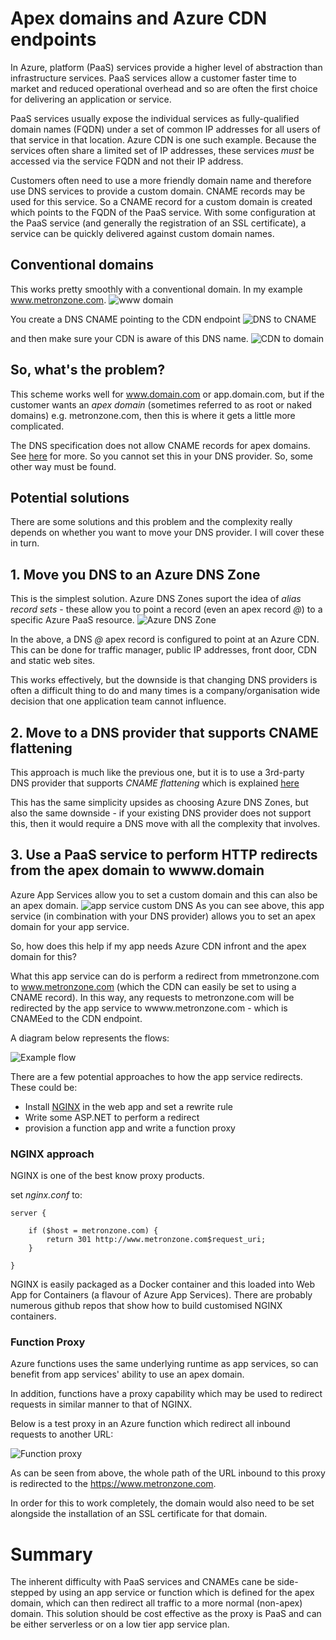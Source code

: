 # Apex domains and Azure CDN endpoints

In Azure, platform (PaaS) services provide a higher level of abstraction than infrastructure services. PaaS services allow a customer faster time to market and reduced operational overhead and so are often the first choice for delivering an application or service.

PaaS services usually expose the individual services as fully-qualified domain names (FQDN) under a set of common IP addresses for all users of that service in that location. Azure CDN is one such example. Because the services often share a limited set of IP addresses, these services *must* be accessed via the service FQDN and not their IP address.

Customers often need to use a more friendly domain name and therefore use DNS services to provide a custom domain. CNAME records may be used for this service. So a CNAME record for a custom domain is created which points to the FQDN of the PaaS service. With some configuration at the PaaS service (and generally the registration of an SSL certificate), a service can be quickly delivered against custom domain names.

## Conventional domains
This works pretty smoothly with a conventional domain. In my example www.metronzone.com. 
![www domain](www-domain-simple.png)

You create a DNS CNAME pointing to the CDN endpoint
![DNS to CNAME](dns-to-cdn.png)

and then make sure your CDN is aware of this DNS name.
![CDN to domain](cdn-to-dns.png)

## So, what's the problem?
This scheme works well for www.domain.com or app.domain.com, but if the customer wants an *apex domain* (sometimes referred to as root or naked domains) e.g. metronzone.com, then this is where it gets a little more complicated.

The DNS specification does not allow CNAME records for apex domains. See [here](https://www.isc.org/blogs/cname-at-the-apex-of-a-zone/#:~:text=The%20DNS%20record%20type%20CNAME,canonical%20name%20(CNAME)%20RR.) for more. So you cannot set this in your DNS provider. So, some other way must be found.

## Potential solutions
There are some solutions and this problem and the complexity really depends on whether you want to move your DNS provider. I will cover these in turn.

## 1. Move you DNS to an Azure DNS Zone
This is the simplest solution. Azure DNS Zones suport the idea of *alias record sets* - these allow you to point a record (even an apex record *@*) to a specific Azure PaaS resource.
![Azure DNS Zone](azure-dns-alias.png)

In the above, a DNS *@* apex record is configured to point at an Azure CDN. This can be done for traffic manager, public IP addresses, front door, CDN and static web sites.

This works effectively, but the downside is that changing DNS providers is often a difficult thing to do and many times is a company/organisation wide decision that one application team cannot influence.

## 2. Move to a DNS provider that supports CNAME flattening
This approach is much like the previous one, but it is to use a 3rd-party DNS provider that supports *CNAME flattening* which is explained [here](https://social.dnsmadeeasy.com/blog/how-does-cname-flattening-work/#:~:text=CNAME%20flattening%20allows%20you%20to,to%20that%20in%20a%20minute)

This has the same simplicity upsides as choosing Azure DNS Zones, but also the same downside - if your existing DNS provider does not support this, then it would require a DNS move with all the complexity that involves.

## 3. Use a PaaS service to perform HTTP redirects from the apex domain to wwww.domain
Azure App Services allow you to set a custom domain and this can also be an apex domain.
![app service custom DNS](app-service-custom-domain.png)
As you can see above, this app service (in combination with your DNS provider) allows you to set an apex domain for your app service. 

So, how does this help if my app needs Azure CDN infront and the apex domain for this?

What this app service can do is perform a redirect from mmetronzone.com to www.metronzone.com (which the CDN can easily be set to using a CNAME record). In this way, any requests to metronzone.com will be redirected by the app service to wwww.metronzone.com - which is CNAMEed to the CDN endpoint.

A diagram below represents the flows:

![Example flow](apex-domain.png)

There are a few potential approaches to how the app service redirects. These could be:
* Install [NGINX](https://www.nginx.com/) in the web app and set a rewrite rule
* Write some ASP.NET to perform a redirect 
* provision a function app and write a function proxy


### NGINX approach
NGINX is one of the best know proxy products. 

set *nginx.conf* to:

```
server {
    
    if ($host = metronzone.com) {
        return 301 http://www.metronzone.com$request_uri;
    } 

}
```
NGINX is easily packaged as a Docker container and this loaded into Web App for Containers (a flavour of Azure App Services). There are probably numerous github repos that show how to build customised NGINX containers.

### Function Proxy
Azure functions uses the same underlying runtime as app services, so can benefit from app services' ability to use an apex domain.

In addition, functions have a proxy capability which may be used to redirect requests in similar manner to that of NGINX.

Below is a test proxy in an Azure function which redirect all inbound requests to another URL:

![Function proxy](function-proxy.png)

As can be seen from above, the whole path of the URL inbound to this proxy is redirected to the https://www.metronzone.com.

In order for this to work completely, the domain would also need to be set alongside the installation of an SSL certificate for that domain.


# Summary
The inherent difficulty with PaaS services and CNAMEs cane be side-stepped by using an app service or function which is defined for the apex domain, which can then redirect all traffic to a more normal (non-apex) domain. This solution should be cost effective as the proxy is PaaS and can be either serverless or on a low tier app service plan. 

